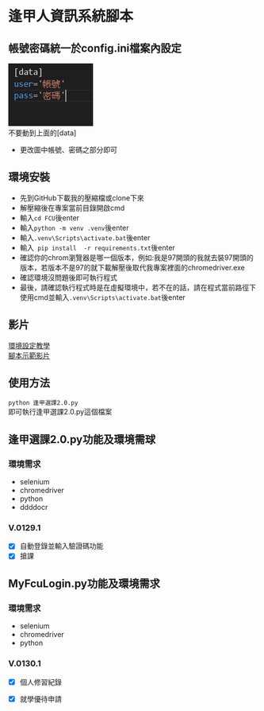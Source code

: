 # 逢甲人資訊系統腳本
## 帳號密碼統一於config.ini檔案內設定
![更改帳號密碼即可](https://github.com/balsi2001/FCU/blob/main/%E5%9C%96%E7%89%87.png)  
不要動到上面的[data]  
 + 更改圖中帳號、密碼之部分即可
## 環境安裝  
+ 先到GitHub下載我的壓縮檔或clone下來
+ 解壓縮後在專案當前目錄開啟cmd
+ 輸入```cd FCU```後enter
+ 輸入```python -m venv .venv```後enter 
+ 輸入```.venv\Scripts\activate.bat```後enter
+ 輸入``` pip install  -r requirements.txt```後enter
+ 確認你的chrom瀏覽器是哪一個版本，例如:我是97開頭的我就去裝97開頭的版本，若版本不是97的就下載解壓後取代我專案裡面的chromedriver.exe
+ 確認環境沒問題後即可執行程式
+ 最後，請確認執行程式時是在虛擬環境中，若不在的話，請在程式當前路徑下使用cmd並輸入```.venv\Scripts\activate.bat```後enter
## 影片

[環境設定教學](https://youtu.be/toN67sgujtU)  
[腳本示範影片](https://youtu.be/zDYV-ikjutE)

## 使用方法
```python 逢甲選課2.0.py ```  
即可執行逢甲選課2.0.py這個檔案
## 逢甲選課2.0.py功能及環境需球
### 環境需求
 + selenium
 + chromedriver
 + python
 + ddddocr 
### V.0129.1
- [x] 自動登錄並輸入驗證碼功能
- [x] 搶課
## MyFcuLogin.py功能及環境需求
### 環境需求
 + selenium
 + chromedriver
 + python
### V.0130.1
 - [x] 個人修習紀錄
 - [x] 就學優待申請
 
